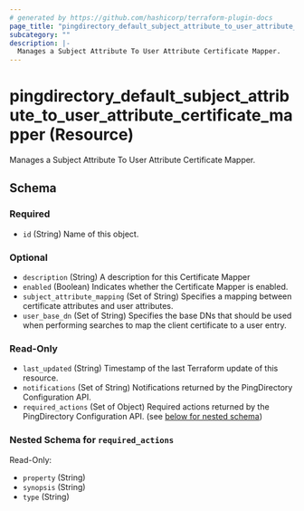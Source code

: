 ```yaml
---
# generated by https://github.com/hashicorp/terraform-plugin-docs
page_title: "pingdirectory_default_subject_attribute_to_user_attribute_certificate_mapper Resource - terraform-provider-pingdirectory"
subcategory: ""
description: |-
  Manages a Subject Attribute To User Attribute Certificate Mapper.
---
```


# pingdirectory_default_subject_attribute_to_user_attribute_certificate_mapper (Resource)

Manages a Subject Attribute To User Attribute Certificate Mapper.



<!-- schema generated by tfplugindocs -->
## Schema

### Required

- `id` (String) Name of this object.

### Optional

- `description` (String) A description for this Certificate Mapper
- `enabled` (Boolean) Indicates whether the Certificate Mapper is enabled.
- `subject_attribute_mapping` (Set of String) Specifies a mapping between certificate attributes and user attributes.
- `user_base_dn` (Set of String) Specifies the base DNs that should be used when performing searches to map the client certificate to a user entry.

### Read-Only

- `last_updated` (String) Timestamp of the last Terraform update of this resource.
- `notifications` (Set of String) Notifications returned by the PingDirectory Configuration API.
- `required_actions` (Set of Object) Required actions returned by the PingDirectory Configuration API. (see [below for nested schema](#nestedatt--required_actions))

<a id="nestedatt--required_actions"></a>
### Nested Schema for `required_actions`

Read-Only:

- `property` (String)
- `synopsis` (String)
- `type` (String)


